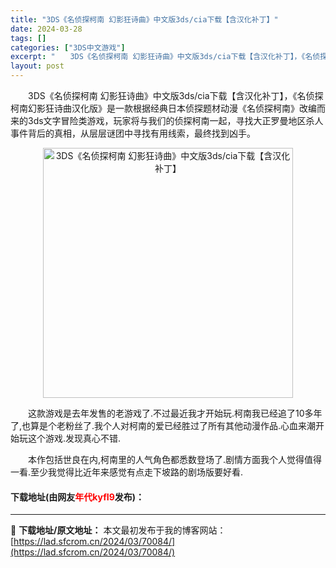 ```yaml
---
title: "3DS《名侦探柯南 幻影狂诗曲》中文版3ds/cia下载【含汉化补丁】"
date: 2024-03-28
tags: []
categories: ["3DS中文游戏"]
excerpt: "　　3DS《名侦探柯南 幻影狂诗曲》中文版3ds/cia下载【含汉化补丁】，《名侦探柯南幻影狂诗曲汉化版》是一款根据经典日本侦探题材动漫《名侦探柯南》改编而来的3ds文字冒险类游戏，玩家将与我们的侦探柯南一起，寻找大正罗曼地区杀人事件背后的真相，从层层谜团中寻找有用线索，最终找到凶手。 　　这款游戏&hellip;"
layout: post
---
```


 <p>　　3DS《名侦探柯南 幻影狂诗曲》中文版3ds/cia下载【含汉化补丁】，《名侦探柯南幻影狂诗曲汉化版》是一款根据经典日本侦探题材动漫《名侦探柯南》改编而来的3ds文字冒险类游戏，玩家将与我们的侦探柯南一起，寻找大正罗曼地区杀人事件背后的真相，从层层谜团中寻找有用线索，最终找到凶手。</p> <p align="center"><img align="" border="0" src="https://lad.sfcrom.cn/wp-content/uploads/2024/03/20240328_6605478958fda.jpg" width="400" alt="3DS《名侦探柯南 幻影狂诗曲》中文版3ds/cia下载【含汉化补丁】" /></p> <p>　　这款游戏是去年发售的老游戏了.不过最近我才开始玩.柯南我已经追了10多年了,也算是个老粉丝了.我个人对柯南的爱已经胜过了所有其他动漫作品.心血来潮开始玩这个游戏.发现真心不错.</p> <p>　　本作包括世良在内,柯南里的人气角色都悉数登场了.剧情方面我个人觉得值得一看.至少我觉得比近年来感觉有点走下坡路的剧场版要好看.</p> <p><h4>下载地址(由网友<font color="red">年代kyfI9</font>发布)：</h4></p> 

---
📖 **下载地址/原文地址：** 本文最初发布于我的博客网站：[https://lad.sfcrom.cn/2024/03/70084/](https://lad.sfcrom.cn/2024/03/70084/)
